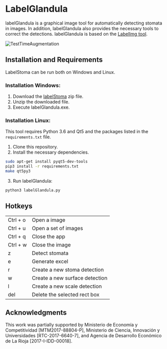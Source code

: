 # LabelGlandula
labelGlandula is a graphical image tool for automatically detecting stomata in images. In addition, labelGlandula also provides the necessary tools to correct the detections. labelGlandula is based on the [LabelImg tool](https://github.com/tzutalin/labelImg).

![TestTimeAugmentation](imagen/prueba1.png)

## Installation and Requirements

LabelStoma can be run both on Windows and Linux. 

### Installation Windows:
1. Download the [labelStoma](https://github.com/ancasag/labelStoma/releases/download/v1.0/labelStoma.zip) zip file.
2. Unzip the downloaded file.
3. Execute labelGlandula.exe.

### Installation Linux:
This tool requires Python 3.6 and Qt5 and the packages listed in the ```requirements.txt``` file.

1. Clone this repository.
2. Install the necessary dependencies.

```bash
sudo apt-get install pyqt5-dev-tools
pip3 install -r requirements.txt
make qt5py3
```
3. Run labelGlandula:
```bash
python3 labelGlandula.py
```

## Hotkeys
|          |                                |
|----------|--------------------------------|
| Ctrl + o | Open a image                   |
| Ctrl + u | Open a set of images           |
| Ctrl + q | Close the app                  |
| Ctrl + w | Close the image                |
| z        | Detect stomata                 |
| e        | Generate excel                 |
| r        | Create a new stoma detection   |
| w        | Create a new surface detection |
| l        | Create a new scale detection   |
| del      | Delete the selected rect box   |


## Acknowledgments
This work was partially supported by Ministerio de Economía y Competitividad [MTM2017-88804-P], Ministerio de Ciencia, Innovación y Universidades [RTC-2017-6640-7], and Agencia de Desarrollo Económico de La Rioja [2017-I-IDD-00018].


